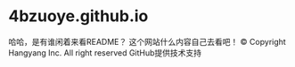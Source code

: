 # 4bzuoye.github.io
哈哈，是有谁闲着来看README？
这个网站什么内容自己去看吧！
© Copyright Hangyang Inc. All right reserved
GitHub提供技术支持
